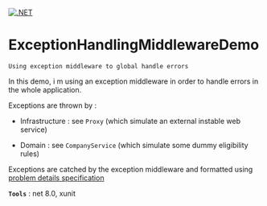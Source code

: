 [![.NET](https://github.com/aimenux/ExceptionHandlingMiddlewareDemo/actions/workflows/ci.yml/badge.svg?branch=main)](https://github.com/aimenux/ExceptionHandlingMiddlewareDemo/actions/workflows/ci.yml)

# ExceptionHandlingMiddlewareDemo
```
Using exception middleware to global handle errors
```

In this demo, i m using an exception middleware in order to handle errors in the whole application.

Exceptions are thrown by :
>
- Infrastructure : see `Proxy` (which simulate an external instable web service)
>
- Domain : see `CompanyService` (which simulate some dummy eligibility rules)

Exceptions are catched by the exception middleware and formatted using [problem details specification](https://datatracker.ietf.org/doc/html/rfc7807)

**`Tools`** : net 8.0, xunit